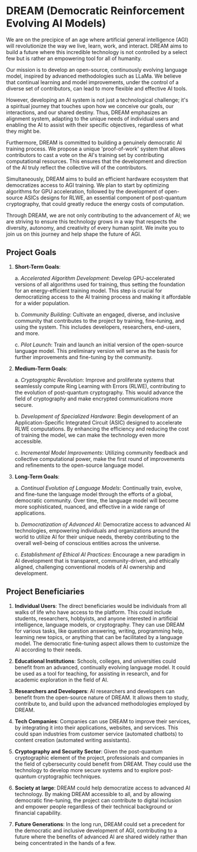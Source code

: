# DREAM (Democratic Reinforcement Evolving AI Models)

We are on the precipice of an age where artificial general intelligence (AGI) will revolutionize the way we live, learn, work, and interact. DREAM aims to build a future where this incredible technology is not controlled by a select few but is rather an empowering tool for all of humanity.

Our mission is to develop an open-source, continuously evolving language model, inspired by advanced methodologies such as LLaMa. We believe that continual learning and model improvements, under the control of a diverse set of contributors, can lead to more flexible and effective AI tools.

However, developing an AI system is not just a technological challenge; it's a spiritual journey that touches upon how we conceive our goals, our interactions, and our shared destiny. Thus, DREAM emphasizes an alignment system, adapting to the unique needs of individual users and enabling the AI to assist with their specific objectives, regardless of what they might be.

Furthermore, DREAM is committed to building a genuinely democratic AI training process. We propose a unique 'proof-of-work' system that allows contributors to cast a vote on the AI's training set by contributing computational resources. This ensures that the development and direction of the AI truly reflect the collective will of the contributors.

Simultaneously, DREAM aims to build an efficient hardware ecosystem that democratizes access to AGI training. We plan to start by optimizing algorithms for GPU acceleration, followed by the development of open-source ASICs designs for RLWE, an essential component of post-quantum cryptography, that could greatly reduce the energy costs of computation.

Through DREAM, we are not only contributing to the advancement of AI; we are striving to ensure this technology grows in a way that respects the diversity, autonomy, and creativity of every human spirit. We invite you to join us on this journey and help shape the future of AGI.

## Project Goals
1.  **Short-Term Goals**:

    a. *Accelerated Algorithm Development*: Develop GPU-accelerated versions of all algorithms used for training, thus setting the foundation for an energy-efficient training model. This step is crucial for democratizing access to the AI training process and making it affordable for a wider population.

    b. *Community Building*: Cultivate an engaged, diverse, and inclusive community that contributes to the project by training, fine-tuning, and using the system. This includes developers, researchers, end-users, and more.

    c. *Pilot Launch*: Train and launch an initial version of the open-source language model. This preliminary version will serve as the basis for further improvements and fine-tuning by the community.

2.  **Medium-Term Goals**:

    a. *Cryptographic Revolution*: Improve and proliferate systems that seamlessly compute Ring Learning with Errors (RLWE), contributing to the evolution of post-quantum cryptography. This would advance the field of cryptography and make encrypted communications more secure.

    b. *Development of Specialized Hardware*: Begin development of an Application-Specific Integrated Circuit (ASIC) designed to accelerate RLWE computations. By enhancing the efficiency and reducing the cost of training the model, we can make the technology even more accessible.

    c. *Incremental Model Improvements*: Utilizing community feedback and collective computational power, make the first round of improvements and refinements to the open-source language model.

3.  **Long-Term Goals**:

    a. *Continual Evolution of Language Models*: Continually train, evolve, and fine-tune the language model through the efforts of a global, democratic community. Over time, the language model will become more sophisticated, nuanced, and effective in a wide range of applications.

    b. *Democratization of Advanced AI*: Democratize access to advanced AI technologies, empowering individuals and organizations around the world to utilize AI for their unique needs, thereby contributing to the overall well-being of conscious entities across the universe.

    c. *Establishment of Ethical AI Practices*: Encourage a new paradigm in AI development that is transparent, community-driven, and ethically aligned, challenging conventional models of AI ownership and development.

## Project Beneficiaries
1.  **Individual Users**: The direct beneficiaries would be individuals from all walks of life who have access to the platform. This could include students, researchers, hobbyists, and anyone interested in artificial intelligence, language models, or cryptography. They can use DREAM for various tasks, like question answering, writing, programming help, learning new topics, or anything that can be facilitated by a language model. The democratic fine-tuning aspect allows them to customize the AI according to their needs.

2.  **Educational Institutions**: Schools, colleges, and universities could benefit from an advanced, continually evolving language model. It could be used as a tool for teaching, for assisting in research, and for academic exploration in the field of AI.

3.  **Researchers and Developers**: AI researchers and developers can benefit from the open-source nature of DREAM. It allows them to study, contribute to, and build upon the advanced methodologies employed by DREAM.

4.  **Tech Companies**: Companies can use DREAM to improve their services, by integrating it into their applications, websites, and services. This could span industries from customer service (automated chatbots) to content creation (automated writing assistants).

5.  **Cryptography and Security Sector**: Given the post-quantum cryptographic element of the project, professionals and companies in the field of cybersecurity could benefit from DREAM. They could use the technology to develop more secure systems and to explore post-quantum cryptographic techniques.

6.  **Society at large**: DREAM could help democratize access to advanced AI technology. By making DREAM accessible to all, and by allowing democratic fine-tuning, the project can contribute to digital inclusion and empower people regardless of their technical background or financial capability.

7.  **Future Generations**: In the long run, DREAM could set a precedent for the democratic and inclusive development of AGI, contributing to a future where the benefits of advanced AI are shared widely rather than being concentrated in the hands of a few.